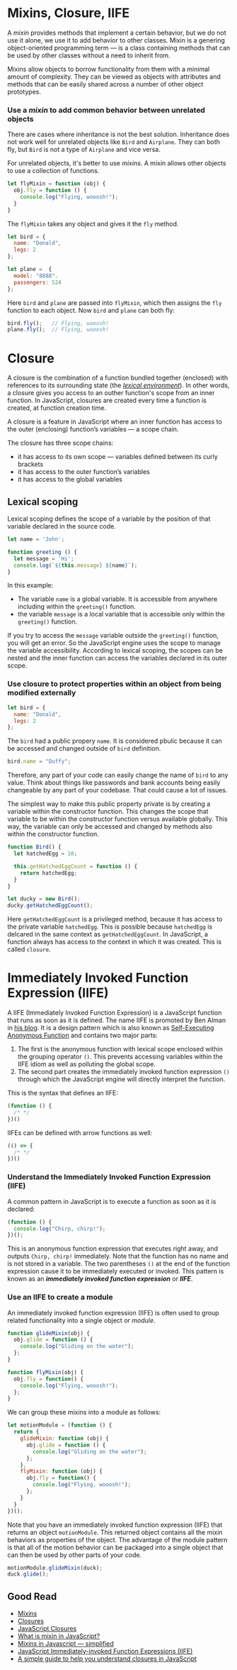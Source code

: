 # Mixins, Closure, IIFE

A *mixin* provides methods that implement a certain behavior, but we do not use it alone, we use it to add behavior to other classes. Mixin is a genering object-oriented programming term — is a class containing methods that can be used by other classes without a need to inherit from.

Mixins allow objects to borrow functionality from them with a minimal amount of complexity. They can be viewed as objects with attributes and methods that can be easily shared across a number of other object prototypes.

### Use a *mixin* to add common behavior between unrelated objects
There are cases where inheritance is not the best solution. Inheritance does not work well for unrelated objects like `Bird` and `Airplane`. They can both fly, but `Bird` is not a type of `Airplane` and vice versa.

For unrelated objects, it's better to use *mixins*. A mixin allows other objects to use a collection of functions.

```javascript
let flyMixin = function (obj) {
  obj.fly = function () {
    console.log("Flying, wooosh!");
  }
}
```

The `flyMixin` takes any object and gives it the `fly` method.

```javascript
let bird = {
  name: "Donald",
  legs: 2
};

let plane =  {
  model: "8888".
  passengers: 524
};
```

Here `bird` and `plane` are passed into `flyMixin`, which then assigns the `fly` function to each object. Now `bird` and `plane` can both fly:

```javascript
bird.fly();   // Flying, wooosh!
plane.fly();  // Flying, wooosh!  
```

# Closure
A closure is the combination of a function bundled together (enclosed) with references to its surrounding state (the [*lexical environment*](#lexical-scoping)). In other words, a closure gives you access to an outher function's scope from an inner function. In JavaScript, closures are created every time a function is created, at function creation time.

A closure is a feature in JavaScript where an inner function has access to the outer (enclosing) function’s variables — a scope chain.

The closure has three scope chains:
* it has access to its own scope — variables defined between its curly brackets
* it has access to the outer function’s variables
* it has access to the global variables


## Lexical scoping
Lexical scoping defines the scope of a variable by the position of that variable declared in the source code.

```javascript
let name = 'John';

function greeting () {
  let message = 'Hi';
  console.log(`${this.message} ${name}`);
}
```

In this example:
* The variable `name` is a global variable. It is accessible from anywhere including within the `greeting()` function.
* the variable `message` is a local variable that is accessible only within the `greeting()` function.

If you try to access the `message` variable outside the `greeting()` function, you will get an error. So the JavaScript engine uses the scope to manage the variable accessibility. According to lexical scoping, the scopes can be nested and the inner function can access the variables declared in its outer scope.

### Use closure to protect properties within an object from being modified externally
```javascript
let bird = {
  name: "Donald",
  legs: 2
};
```

The `bird` had a public propery `name`. It is considered pbulic because it can be accessed and changed outside of `bird` definition.

```javascript
bird.name = "Duffy";
```

Therefore, any part of your code can easily change the name of `bird` to any value. Think about things like passwords and bank accounts being easily changeable by any part of your codebase. That could cause a lot of issues.

The simplest way to make this public property private is by creating a variable within the constructor function. This changes the scope that variable to be within the constructor function versus available globally. This way, the variable can only be accessed and changed by methods also within the constructor function.

```javascript
function Bird() {
  let hatchedEgg = 10;

  this.getHatchedEggCount = function () {
    return hatchedEgg;
  }
}

let ducky = new Bird();
ducky.getHatchedEggCount();
```

Here `getHatchedEggCount` is a privileged method, because it has access to the private variable `hatchedEgg`. This is possible because `hatchedEgg` is delcared in the same context as `getHatchedEggCount`. In JavaScript, a function always has access to the context in which it was created. This is called `closure`.

# Immediately Invoked Function Expression (IIFE)
A IIFE (Immediately Invoked Function Expression) is a JavaScript function that runs as soon as it is defined. The name IIFE is promoted by Ben Alman in [his blog](https://web.archive.org/web/20171201033208/http://benalman.com/news/2010/11/immediately-invoked-function-expression/#iife). It is a design pattern which is also known as [Self-Executing Anonymous Function](https://developer.mozilla.org/en-US/docs/Glossary/Self-Executing_Anonymous_Function) and contains two major parts:

1. The first is the anonymous function with lexical scope enclosed within the grouping operator `()`. This prevents accessing variables within the IIFE idiom as well as polluting the global scope.
2. The second part creates the immediately invoked function expression `()` through which the JavaScript engine will directly interpret the function.

This is the syntax that defines an IIFE:
```javascript
(function () {
  /* */
})()
```

IIFEs can be defined with arrow functions as well:
```javascript
(() => {
  /* */
})()
```

### Understand the Immediately Invoked Function Expression (IIFE)
A common pattern in JavaScript is to execute a function as soon as it is declared:

```javascript
(function () {
  console.log("Chirp, chirp!");
})();
```

This is an anonymous function expression that executes right away, and outputs `Chirp, chirp!` immediately. Note that the function has no name and is not stored in a variable. The two parentheses `()` at the end of the function expression cause it to be immediately executed or invoked. This pattern is known as an ***immediately invoked function expression*** or ***IIFE***.

### Use an IIFE to create a module
An immediately invoked function expression (IIFE) is often used to group related functionality into a single object or *module*.

```javascript
function glideMixin(obj) {
  obj.glide = function () {
    console.log("Gliding on the water");
  };
}

function flyMixin(obj) {
  obj.fly = function() {
    console.log("Flying, wooosh!");
  };
}
```

We can group these mixins into a module as follows:

```javascript
let motionModule = (function () {
  return {
    glideMixin: function (obj) {
      obj.glide = function () {
        console.log("Gliding on the water");
      };
    },
    flyMixin: function (obj) {
      obj.fly = function() {
        console.log("Flying, wooosh!");
      };
    }
  }
})();
```

Note that you have an immediately invoked function expression (IIFE) that returns an object `motionModule`. This returned object contains all the mixin behaviors as properties of the object. The advantage of the module pattern is that all of the motion behavior can be packaged into a single object that can then be used by other parts of your code.

```javascript
motionModule.glideMixin(duck);
duck.glide();
```


## Good Read
* [Mixins](https://javascript.info/mixins)
* [Closures](https://developer.mozilla.org/en-US/docs/Web/JavaScript/Closures)
* [JavaScript Closures](https://www.javascripttutorial.net/javascript-closure/)
* [What is mixin in JavaScript?](https://www.educative.io/answers/what-is-mixin-in-javascript)
* [Mixins in Javascript — simplified](https://medium.com/@mariappan/mixins-in-javascript-simplified-58782141519b)
* [JavaScript Immediately-invoked Function Expressions (IIFE)](https://flaviocopes.com/javascript-iife/)
* [A simple guide to help you understand closures in JavaScript](https://medium.com/@prashantramnyc/javascript-closures-simplified-d0d23fa06ba4)